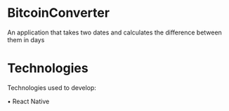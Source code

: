 # BitcoinConverter
An application that takes two dates and calculates the difference between them in days

# Technologies

Technologies used to develop:

• React Native
